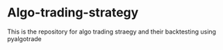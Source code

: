 # Algo-trading-strategy
This is the repository for algo trading straegy and their backtesting using pyalgotrade
